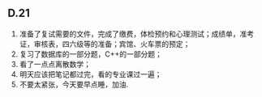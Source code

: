## D.21

1.	准备了复试需要的文件，完成了缴费，体检预约和心理测试；成绩单，准考证，审核表，四六级等的准备；宾馆、火车票的预定；
2.	复习了数据库的一部分题，C++的一部分题；
3.	看了一点点离散数学；
4.	明天应该把笔记都过完，看的专业课过一遍；
5.	不要太紧张，今天要早点睡，加油.
